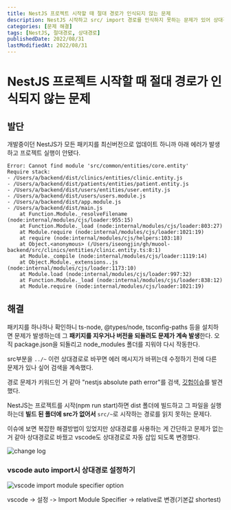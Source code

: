 ```yaml
---
title: NestJS 프로젝트 시작할 때 절대 경로가 인식되지 않는 문제
description: NestJS 시작하고 src/ import 경로를 인식하지 못하는 문제가 있어 상대경로로 변경해 해결했다.
categories: [문제 해결]
tags: [NestJS, 절대경로, 상대경로]
publishedDate: 2022/08/31
lastModifiedAt: 2022/08/31
---
```


# NestJS 프로젝트 시작할 때 절대 경로가 인식되지 않는 문제

## 발단

개발중이던 NestJS가 모든 패키지를 최신버전으로 업데이트 하니까 아래 에러가 발생하고 프로젝트 실행이 안됐다.

```
Error: Cannot find module 'src/common/entities/core.entity'
Require stack:
- /Users/a/backend/dist/clinics/entities/clinic.entity.js
- /Users/a/backend/dist/patients/entities/patient.entity.js
- /Users/a/backend/dist/users/entities/user.entity.js
- /Users/a/backend/dist/users/users.module.js
- /Users/a/backend/dist/app.module.js
- /Users/a/backend/dist/main.js
    at Function.Module._resolveFilename (node:internal/modules/cjs/loader:955:15)
    at Function.Module._load (node:internal/modules/cjs/loader:803:27)
    at Module.require (node:internal/modules/cjs/loader:1021:19)
    at require (node:internal/modules/cjs/helpers:103:18)
    at Object.<anonymous> (/Users/iseongjin/gh/muool-backend/src/clinics/entities/clinic.entity.ts:8:1)
    at Module._compile (node:internal/modules/cjs/loader:1119:14)
    at Object.Module._extensions..js (node:internal/modules/cjs/loader:1173:10)
    at Module.load (node:internal/modules/cjs/loader:997:32)
    at Function.Module._load (node:internal/modules/cjs/loader:838:12)
    at Module.require (node:internal/modules/cjs/loader:1021:19)
```

## 해결

패키지를 하나하나 확인하니 ts-node, @types/node, tsconfig-paths 등을 설치하면 문제가 발생하는데 그 **패키지를 지우거나 버전을 되돌려도 문제가 계속 발생**한다. 오직 package.json을 되돌리고 node_modules 폴더를 지워야 다시 작동한다.

src부분을 `../~` 이런 상대경로로 바꾸면 에러 메시지가 바뀌는데 수정하기 전에 다른 문제가 있나 싶어 검색을 계속했다.

경로 문제가 키워드인 거 같아 "nestjs absolute path error"를 검색, [깃헙이슈](https://github.com/nestjs/typescript-starter/issues/74)를 발견했다.

NestJS는 프로젝트를 시작(npm run start)하면 dist 폴더에 빌드하고 그 파일을 실행하는데 **빌드 된 폴더에 src가 없어서** `src/~`로 시작하는 경로를 읽지 못하는 문제다.

이슈에 보면 복잡한 해결방법이 있었지만 상대경로를 사용하는 게 간단하고 문제가 없는 거 같아 상대경로로 바꿨고 vscode도 상대경로로 자동 삽입 되도록 변경했다.

![change log](/assets/images/2022-08-31/change-log.webp)

### vscode auto import시 상대경로 설정하기

![vscode import module specifier option](/assets/images/2022-08-31/vscode-import-module-specifier-option.webp)

vscode -> 설정 -> Import Module Specifier -> relative로 변경(기본값 shortest)
